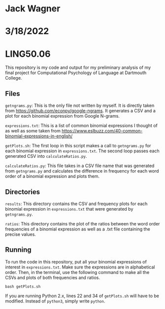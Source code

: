 # Jack Wagner
# 3/18/2022

# LING50.06

This repository is my code and output for my preliminary analysis of my final project for Computational Psychology of Language at Dartmouth College.

## Files

`getngrams.py`: This is the only file not written by myself. It is directly taken from https://github.com/econpy/google-ngrams. It generates a CSV and a plot for each binomial expression from Google N-grams.

`expressions.txt`: This is a list of common binomial expressions I thought of as well as some taken from https://www.eslbuzz.com/40-common-binomial-expressions-in-english/

`getPlots.sh`: The first loop in this script makes a call to `getngrams.py` for each binomial expression in `expressions.txt`. The second loop passes each generated CSV into `calculateRatios.py`.

`calculateRatios.py`: This file takes in a CSV file name that was generated from `getngrams.py` and calculates the difference in frequency for each word order of a binomial expression and plots them.

## Directories

`results`: This directory contains the CSV and frequency plots for each binomial expression in `expressions.txt` that were generated by `getngrams.py`.

`ratios`: This directory contains the plot of the ratios between the word order frequencies of a binomial expression as well as a .txt file containing the precise values.

## Running

To run the code in this repository, put all your binomial expressions of interest in `expressions.txt`. Make sure the expressions are in alphabetical order. Then, in the terminal, use the following command to make all the CSVs and plots of both frequencies and ratios.

````
bash getPlots.sh
````

If you are running Python 2.x, lines 22 and 34 of `getPlots.sh` will have to be modified. Instead of `python3`, simply write `python`.
